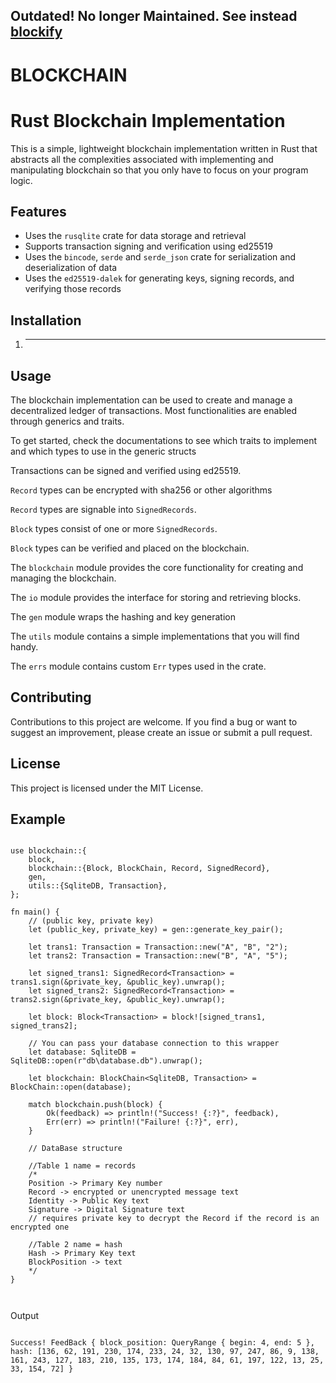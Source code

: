 ## Outdated! No longer Maintained. See instead [blockify](https://github.com/nisaacdz/blockify)





# BLOCKCHAIN   

# Rust Blockchain Implementation

This is a simple, lightweight blockchain implementation written in Rust that abstracts all the complexities associated with implementing and manipulating blockchain so that you only have to focus on your program logic.

## Features

- Uses the `rusqlite` crate for data storage and retrieval
- Supports transaction signing and verification using ed25519
- Uses the `bincode`, `serde` and `serde_json` crate for serialization and deserialization of data
- Uses the `ed25519-dalek` for generating keys, signing records, and verifying those records

## Installation

1. ________


## Usage

The blockchain implementation can be used to create and manage a decentralized ledger of transactions. Most functionalities are enabled through generics and traits. 


To get started, check the documentations to see which traits to implement and which types to use in the generic structs


Transactions can be signed and verified using ed25519.

`Record` types can be encrypted with sha256 or other algorithms


`Record` types are signable into `SignedRecords`.

`Block` types consist of one or more `SignedRecords`.

`Block` types can be verified and placed on the blockchain.

The `blockchain` module provides the core functionality for creating and managing the blockchain.

The `io` module provides the interface for storing and retrieving blocks.

The `gen` module wraps the hashing and key generation

The `utils` module contains a simple implementations that you will find handy.

The `errs` module contains custom `Err` types used in the crate.


## Contributing

Contributions to this project are welcome. If you find a bug or want to suggest an improvement, please create an issue or submit a pull request.


## License

This project is licensed under the MIT License.



## Example

```

use blockchain::{
    block,
    blockchain::{Block, BlockChain, Record, SignedRecord},
    gen,
    utils::{SqliteDB, Transaction},
};

fn main() {
    // (public key, private key)
    let (public_key, private_key) = gen::generate_key_pair();

    let trans1: Transaction = Transaction::new("A", "B", "2");
    let trans2: Transaction = Transaction::new("B", "A", "5");

    let signed_trans1: SignedRecord<Transaction> = trans1.sign(&private_key, &public_key).unwrap();
    let signed_trans2: SignedRecord<Transaction> = trans2.sign(&private_key, &public_key).unwrap();

    let block: Block<Transaction> = block![signed_trans1, signed_trans2];

    // You can pass your database connection to this wrapper
    let database: SqliteDB = SqliteDB::open(r"db\database.db").unwrap();

    let blockchain: BlockChain<SqliteDB, Transaction> = BlockChain::open(database);

    match blockchain.push(block) {
        Ok(feedback) => println!("Success! {:?}", feedback),
        Err(err) => println!("Failure! {:?}", err),
    }

    // DataBase structure

    //Table 1 name = records
    /*
    Position -> Primary Key number
    Record -> encrypted or unencrypted message text
    Identity -> Public Key text
    Signature -> Digital Signature text
    // requires private key to decrypt the Record if the record is an encrypted one

    //Table 2 name = hash
    Hash -> Primary Key text
    BlockPosition -> text
    */
}



```


Output

```

Success! FeedBack { block_position: QueryRange { begin: 4, end: 5 }, hash: [136, 62, 191, 230, 174, 233, 24, 32, 130, 97, 247, 86, 9, 138, 161, 243, 127, 183, 210, 135, 173, 174, 184, 84, 61, 197, 122, 13, 25, 33, 154, 72] }


```
